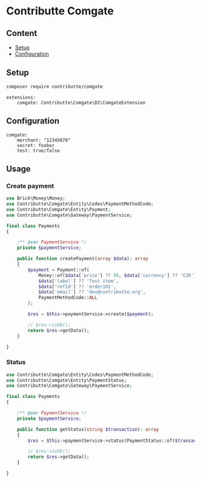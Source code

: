 # Contributte Comgate

## Content

- [Setup](#usage)
- [Configuration](#configuration)

## Setup

```bash
composer require contributte/comgate
```

```neon
extensions:
	comgate: Contributte\Comgate\DI\ComgateExtension
```

## Configuration

```neon
comgate:
	merchant: "12345678"
	secret: foobar
	test: true/false
```

## Usage

### Create payment

```php
use Brick\Money\Money;
use Contributte\Comgate\Entity\Codes\PaymentMethodCode;
use Contributte\Comgate\Entity\Payment;
use Contributte\Comgate\Gateway\PaymentService;

final class Payments
{

	/** @var PaymentService */
	private $paymentService;

	public function createPayment(array $data): array
	{
		$payment = Payment::of(
			Money::of($data['price'] ?? 50, $data['currency'] ?? 'CZK'),
			$data['label'] ?? 'Test item',
			$data['refId'] ?? 'order101',
			$data['email'] ?? 'dev@contributte.org',
			PaymentMethodCode::ALL
		);

		$res = $this->paymentService->create($payment);

		// $res->isOk();
		return $res->getData();
	}

}
```

### Status

```php
use Contributte\Comgate\Entity\Codes\PaymentMethodCode;
use Contributte\Comgate\Entity\PaymentStatus;
use Contributte\Comgate\Gateway\PaymentService;

final class Payments
{

	/** @var PaymentService */
	private $paymentService;

	public function getStatus(string $transaction): array
	{
		$res = $this->paymentService->status(PaymentStatus::of($transaction));

		// $res->isOk();
		return $res->getData();
	}

}
```
